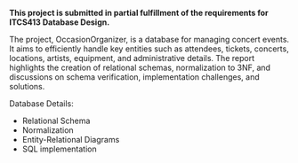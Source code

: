 **This project is submitted in partial fulfillment of the requirements for ITCS413 Database Design.**

The project, OccasionOrganizer, is a database for managing concert events. It aims to efficiently handle key entities such as attendees, tickets, concerts, locations, artists, equipment, and administrative details. The report highlights the creation of relational schemas, normalization to 3NF, and discussions on schema verification, implementation challenges, and solutions.

Database Details:
- Relational Schema
- Normalization
- Entity-Relational Diagrams
- SQL implementation
